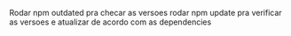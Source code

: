 Rodar npm outdated pra checar as versoes
rodar npm update pra verificar as versoes e atualizar de acordo com as dependencies

